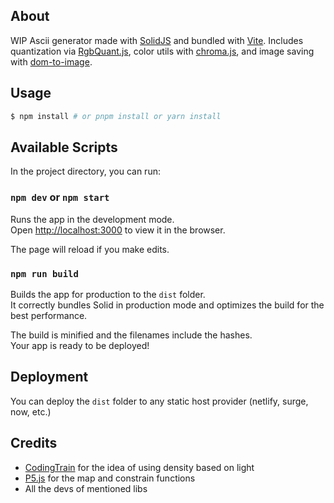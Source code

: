 ## About

WIP Ascii generator made with [SolidJS](https://solidjs.com/) and bundled with [Vite](https://vitejs.dev/). Includes quantization via [RgbQuant.js](https://github.com/leeoniya/RgbQuant.js/), color utils with [chroma.js](https://github.com/gka/chroma.js/), and image saving with [dom-to-image](https://github.com/tsayen/dom-to-image).

## Usage

```bash
$ npm install # or pnpm install or yarn install
```

## Available Scripts

In the project directory, you can run:

### `npm dev` or `npm start`

Runs the app in the development mode.<br>
Open [http://localhost:3000](http://localhost:3000) to view it in the browser.

The page will reload if you make edits.<br>

### `npm run build`

Builds the app for production to the `dist` folder.<br>
It correctly bundles Solid in production mode and optimizes the build for the best performance.

The build is minified and the filenames include the hashes.<br>
Your app is ready to be deployed!

## Deployment

You can deploy the `dist` folder to any static host provider (netlify, surge, now, etc.)

## Credits

- [CodingTrain](http//thecodingtrain.com/challenges/166-image-to-ascii) for the idea of using density based on light
- [P5.js](https://p5js.org/) for the map and constrain functions
- All the devs of mentioned libs
